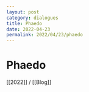 ```yaml
---
layout: post
category: dialogues
title: Phaedo
date: 2022-04-23
permalink: 2022/04/23/phaedo 
---
```


# Phaedo

[[2022]] / [[Blog]]